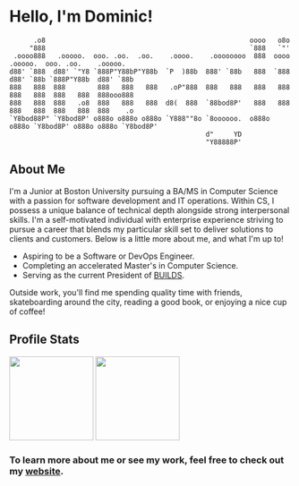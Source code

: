 # Hello, I'm Dominic! #

```
      .o8                                                   oooo   o8o                                  
     "888                                                   `888   `"'                                  
 .oooo888   .ooooo.  ooo. .oo.  .oo.    .oooo.    .oooooooo  888  oooo   .ooooo.  ooo. .oo.    .ooooo.  
d88' `888  d88' `"Y8 `888P"Y88bP"Y88b  `P  )88b  888' `88b   888  `888  d88' `88b `888P"Y88b  d88' `88b 
888   888  888        888   888   888   .oP"888  888   888   888   888  888   888  888   888  888ooo888 
888   888  888   .o8  888   888   888  d8(  888  `88bod8P'   888   888  888   888  888   888  888    .o 
`Y8bod88P" `Y8bod8P' o888o o888o o888o `Y888""8o `8oooooo.  o888o o888o `Y8bod8P' o888o o888o `Y8bod8P' 
                                                 d"     YD                                              
                                                 "Y88888P'                                         
```

## About Me ##
I'm a Junior at Boston University pursuing a BA/MS in Computer Science with a passion for software 
development and IT operations. Within CS, I possess a unique balance of technical depth alongside 
strong interpersonal skills. I'm a self-motivated individual with enterprise experience striving to 
pursue a career that blends my particular skill set to deliver solutions to clients and customers. 
Below is a little more about me, and what I'm up to!

- Aspiring to be a Software or DevOps Engineer.
- Completing an accelerated Master's in Computer Science.
- Serving as the current President of [BUILDS](https://builds.cc/).

Outside work, you'll find me spending quality time with friends, skateboarding around the city, 
reading a good book, or enjoying a nice cup of coffee!

## Profile Stats ##
<img src="https://github-readme-stats.vercel.app/api?username=dcmaglione&show_icons=true&show_icons=true&theme=aura_dark" height="150"></img>
<img src="https://github-readme-stats.vercel.app/api/top-langs/?username=dcmaglione&layout=compact&theme=aura_dark" height="150"></img>

### To learn more about me or see my work, feel free to check out my [website](https://dcmaglione.com). ###
